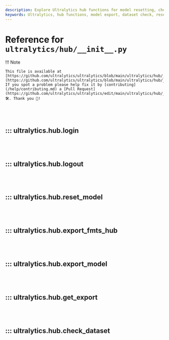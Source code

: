 ```yaml
---
description: Explore Ultralytics hub functions for model resetting, checking datasets, model exporting and more. Easy-to-follow instructions provided.
keywords: Ultralytics, hub functions, model export, dataset check, reset model, YOLO Docs
---
```


# Reference for `ultralytics/hub/__init__.py`

!!! Note

    This file is available at [https://github.com/ultralytics/ultralytics/blob/main/ultralytics/hub/__init__.py](https://github.com/ultralytics/ultralytics/blob/main/ultralytics/hub/__init__.py). If you spot a problem please help fix it by [contributing](/help/contributing.md) a [Pull Request](https://github.com/ultralytics/ultralytics/edit/main/ultralytics/hub/__init__.py) 🛠️. Thank you 🙏!

<br><br>

## ::: ultralytics.hub.login

<br><br>

## ::: ultralytics.hub.logout

<br><br>

## ::: ultralytics.hub.reset_model

<br><br>

## ::: ultralytics.hub.export_fmts_hub

<br><br>

## ::: ultralytics.hub.export_model

<br><br>

## ::: ultralytics.hub.get_export

<br><br>

## ::: ultralytics.hub.check_dataset

<br><br>
